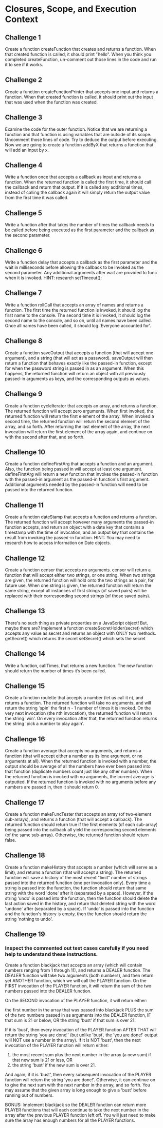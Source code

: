 # Closures, Scope, and Execution Context

## Challenge 1


Create a function createFunction that creates and returns a function. When that created function is called, it should print "hello". When you think you completed createFunction, un-comment out those lines in the code and run it to see if it works.

## Challenge 2

Create a function createFunctionPrinter that accepts one input and returns a function. When that created function is called, it should print out the input that was used when the function was created.

## Challenge 3

Examine the code for the outer function. Notice that we are returning a function and that function is using variables that are outside of its scope.
Uncomment those lines of code. Try to deduce the output before executing. Now we are going to create a function addByX that returns a function that will add an input by x.

## Challenge 4

Write a function once that accepts a callback as input and returns a function. When the returned function is called the first time, it should call the callback and return that output. If it is called any additional times, instead of calling the callback again it will simply return the output value from the first time it was called.

## Challenge 5

Write a function after that takes the number of times the callback needs to be called before being executed as the first parameter and the callback as the second parameter.

## Challenge 6

Write a function delay that accepts a callback as the first parameter and the wait in milliseconds before allowing the callback to be invoked as the second parameter. Any additional arguments after wait are provided to func when it is invoked. HINT: research setTimeout();

## Challenge 7

Write a function rollCall that accepts an array of names and returns a function. The first time the returned function is invoked, it should log the first name to the console. The second time it is invoked, it should log the second name to the console, and so on, until all names have been called. Once all names have been called, it should log 'Everyone accounted for'.

## Challenge 8

Create a function saveOutput that accepts a function (that will accept one argument), and a string (that will act as a password). saveOutput will then return a function that behaves exactly like the passed-in function, except for when the password string is passed in as an argument. When this happens, the returned function will return an object with all previously passed-in arguments as keys, and the corresponding outputs as values.

## Challenge 9

Create a function cycleIterator that accepts an array, and returns a function. The returned function will accept zero arguments. When first invoked, the returned function will return the first element of the array. When invoked a second time, the returned function will return the second element of the array, and so forth. After returning the last element of the array, the next invocation will return the first element of the array again, and continue on with the second after that, and so forth.

## Challenge 10

Create a function defineFirstArg that accepts a function and an argument. Also, the function being passed in will accept at least one argument. defineFirstArg will return a new function that invokes the passed-in function with the passed-in argument as the passed-in function's first argument. Additional arguments needed by the passed-in function will need to be passed into the returned function.

## Challenge 11

Create a function dateStamp that accepts a function and returns a function. The returned function will accept however many arguments the passed-in function accepts, and return an object with a date key that contains a timestamp with the time of invocation, and an output key that contains the result from invoking the passed-in function. HINT: You may need to research how to access information on Date objects.

## Challenge 12

Create a function censor that accepts no arguments. censor will return a function that will accept either two strings, or one string. When two strings are given, the returned function will hold onto the two strings as a pair, for future use. When one string is given, the returned function will return the same string, except all instances of first strings (of saved pairs) will be replaced with their corresponding second strings (of those saved pairs).

## Challenge 13

There's no such thing as private properties on a JavaScript object! But, maybe there are? Implement a function createSecretHolder(secret) which accepts any value as secret and returns an object with ONLY two methods. getSecret() which returns the secret setSecret() which sets the secret

## Challenge 14

Write a function, callTimes, that returns a new function. The new function should return the number of times it’s been called.

## Challenge 15

Create a function roulette that accepts a number (let us call it n), and returns a function. The returned function will take no arguments, and will return the string 'spin' the first n - 1 number of times it is invoked. On the very next invocation (the nth invocation), the returned function will return the string 'win'. On every invocation after that, the returned function returns the string 'pick a number to play again'.

## Challenge 16

Create a function average that accepts no arguments, and returns a function (that will accept either a number as its lone argument, or no arguments at all). When the returned function is invoked with a number, the output should be average of all the numbers have ever been passed into that function (duplicate numbers count just like any other number). When the returned function is invoked with no arguments, the current average is outputted. If the returned function is invoked with no arguments before any numbers are passed in, then it should return 0.

## Challenge 17

Create a function makeFuncTester that accepts an array (of two-element sub-arrays), and returns a function (that will accept a callback). The returned function should return true if the first elements (of each sub-array) being passed into the callback all yield the corresponding second elements (of the same sub-array). Otherwise, the returned function should return false.

## Challenge 18

Create a function makeHistory that accepts a number (which will serve as a limit), and returns a function (that will accept a string). The returned function will save a history of the most recent "limit" number of strings passed into the returned function (one per invocation only). Every time a string is passed into the function, the function should return that same string with the word 'done' after it (separated by a space). However, if the string 'undo' is passed into the function, then the function should delete the last action saved in the history, and return that deleted string with the word 'undone' after (separated by a space). If 'undo' is passed into the function and the function's history is empty, then the function should return the string 'nothing to undo'.

## Challenge 19

### Inspect the commented out test cases carefully if you need help to understand these instructions.

Create a function blackjack that accepts an array (which will contain numbers ranging from 1 through 11), and returns a DEALER function. The DEALER function will take two arguments (both numbers), and then return yet ANOTHER function, which we will call the PLAYER function.
On the FIRST invocation of the PLAYER function, it will return the sum of the two numbers passed into the DEALER function.

On the SECOND invocation of the PLAYER function, it will return either:

the first number in the array that was passed into blackjack PLUS the sum of the two numbers passed in as arguments into the DEALER function, IF that sum is 21 or below, OR
the string 'bust' if that sum is over 21.

If it is 'bust', then every invocation of the PLAYER function AFTER THAT will return the string 'you are done!' (but unlike 'bust', the 'you are done!' output will NOT use a number in the array). If it is NOT 'bust', then the next invocation of the PLAYER function will return either:

1. the most recent sum plus the next number in the array (a new sum) if that new sum is 21 or less, OR
2. the string 'bust' if the new sum is over 21.

And again, if it is 'bust', then every subsequent invocation of the PLAYER function will return the string 'you are done!'. Otherwise, it can continue on to give the next sum with the next number in the array, and so forth.
You may assume that the given array is long enough to give a 'bust' before running out of numbers.

BONUS: Implement blackjack so the DEALER function can return more PLAYER functions that will each continue to take the next number in the array after the previous PLAYER function left off. You will just need to make sure the array has enough numbers for all the PLAYER functions.
